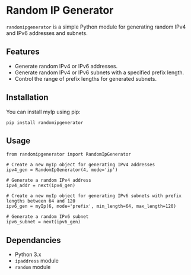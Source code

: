 # Random IP Generator

`randomipgenerator` is a simple Python module for generating random IPv4 and IPv6 addresses and subnets.

## Features
* Generate random IPv4 or IPv6 addresses.
* Generate random IPv4 or IPv6 subnets with a specified prefix length.
* Control the range of prefix lengths for generated subnets.


## Installation

You can install myIp using pip:
```
pip install randomipgenerator
```


## Usage
```
from randomipgenerator import RandomIpGenerator

# Create a new myIp object for generating IPv4 addresses
ipv4_gen = RandomIpGenerator(4, mode='ip')

# Generate a random IPv4 address
ipv4_addr = next(ipv4_gen)

# Create a new myIp object for generating IPv6 subnets with prefix lengths between 64 and 120
ipv6_gen = myIp(6, mode='prefix', min_length=64, max_length=120)

# Generate a random IPv6 subnet
ipv6_subnet = next(ipv6_gen)
```

## Dependancies
* Python 3.x
* `ipaddress` module
* `random` module